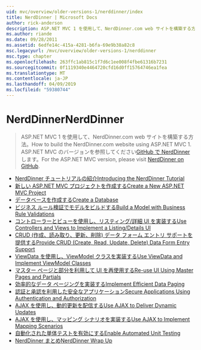 ```yaml
---
uid: mvc/overview/older-versions-1/nerddinner/index
title: NerdDinner | Microsoft Docs
author: rick-anderson
description: ASP.NET MVC 1 を使用して、NerdDinner.com web サイトを構築する方法。 ASP.NET MVC 3 のバージョンは、GitHub で nerddinner を参照してください。
ms.author: riande
ms.date: 09/28/2011
ms.assetid: 6edfe14c-415a-4281-b6fa-69e9b38a82c8
msc.legacyurl: /mvc/overview/older-versions-1/nerddinner
msc.type: chapter
ms.openlocfilehash: 263ffc1ab815c1f7d6c1ee008f4fbe61316b7231
ms.sourcegitcommit: 0f1119340e4464720cfd16d0ff15764746ea1fea
ms.translationtype: MT
ms.contentlocale: ja-JP
ms.lasthandoff: 04/09/2019
ms.locfileid: "59380744"
---
```

# <a name="nerddinner"></a><span data-ttu-id="2ce02-104">NerdDinner</span><span class="sxs-lookup"><span data-stu-id="2ce02-104">NerdDinner</span></span>

> <span data-ttu-id="2ce02-105">ASP.NET MVC 1 を使用して、NerdDinner.com web サイトを構築する方法。</span><span class="sxs-lookup"><span data-stu-id="2ce02-105">How to build the NerdDinner.com website using ASP.NET MVC 1.</span></span> <span data-ttu-id="2ce02-106">ASP.NET MVC のバージョンを参照してください[GitHub で NerdDinner](https://github.com/AspNetMVPSamples/NerdDinner)します。</span><span class="sxs-lookup"><span data-stu-id="2ce02-106">For the ASP.NET MVC version, please visit [NerdDinner on GitHub](https://github.com/AspNetMVPSamples/NerdDinner).</span></span>


- [<span data-ttu-id="2ce02-107">NerdDinner チュートリアルの紹介</span><span class="sxs-lookup"><span data-stu-id="2ce02-107">Introducing the NerdDinner Tutorial</span></span>](introducing-the-nerddinner-tutorial.md)
- [<span data-ttu-id="2ce02-108">新しい ASP.NET MVC プロジェクトを作成する</span><span class="sxs-lookup"><span data-stu-id="2ce02-108">Create a New ASP.NET MVC Project</span></span>](create-a-new-aspnet-mvc-project.md)
- [<span data-ttu-id="2ce02-109">データベースを作成する</span><span class="sxs-lookup"><span data-stu-id="2ce02-109">Create a Database</span></span>](create-a-database.md)
- [<span data-ttu-id="2ce02-110">ビジネス ルール検証でモデルをビルドする</span><span class="sxs-lookup"><span data-stu-id="2ce02-110">Build a Model with Business Rule Validations</span></span>](build-a-model-with-business-rule-validations.md)
- [<span data-ttu-id="2ce02-111">コントローラーとビューを使用し、リスティング/詳細 UI を実装する</span><span class="sxs-lookup"><span data-stu-id="2ce02-111">Use Controllers and Views to Implement a Listing/Details UI</span></span>](use-controllers-and-views-to-implement-a-listingdetails-ui.md)
- [<span data-ttu-id="2ce02-112">CRUD (作成、読み取り、更新、削除) データ フォーム エントリ サポートを提供する</span><span class="sxs-lookup"><span data-stu-id="2ce02-112">Provide CRUD (Create, Read, Update, Delete) Data Form Entry Support</span></span>](provide-crud-create-read-update-delete-data-form-entry-support.md)
- [<span data-ttu-id="2ce02-113">ViewData を使用し、ViewModel クラスを実装する</span><span class="sxs-lookup"><span data-stu-id="2ce02-113">Use ViewData and Implement ViewModel Classes</span></span>](use-viewdata-and-implement-viewmodel-classes.md)
- [<span data-ttu-id="2ce02-114">マスター ページと部分を利用して UI を再使用する</span><span class="sxs-lookup"><span data-stu-id="2ce02-114">Re-use UI Using Master Pages and Partials</span></span>](re-use-ui-using-master-pages-and-partials.md)
- [<span data-ttu-id="2ce02-115">効率的なデータ ページングを実装する</span><span class="sxs-lookup"><span data-stu-id="2ce02-115">Implement Efficient Data Paging</span></span>](implement-efficient-data-paging.md)
- [<span data-ttu-id="2ce02-116">認証と承認を利用した安全なアプリケーション</span><span class="sxs-lookup"><span data-stu-id="2ce02-116">Secure Applications Using Authentication and Authorization</span></span>](secure-applications-using-authentication-and-authorization.md)
- [<span data-ttu-id="2ce02-117">AJAX を使用し、動的更新を配信する</span><span class="sxs-lookup"><span data-stu-id="2ce02-117">Use AJAX to Deliver Dynamic Updates</span></span>](use-ajax-to-deliver-dynamic-updates.md)
- [<span data-ttu-id="2ce02-118">AJAX を使用し、マッピング シナリオを実装する</span><span class="sxs-lookup"><span data-stu-id="2ce02-118">Use AJAX to Implement Mapping Scenarios</span></span>](use-ajax-to-implement-mapping-scenarios.md)
- [<span data-ttu-id="2ce02-119">自動化された単体テストを有効にする</span><span class="sxs-lookup"><span data-stu-id="2ce02-119">Enable Automated Unit Testing</span></span>](enable-automated-unit-testing.md)
- [<span data-ttu-id="2ce02-120">NerdDinner まとめ</span><span class="sxs-lookup"><span data-stu-id="2ce02-120">NerdDinner Wrap Up</span></span>](nerddinner-wrap-up.md)
